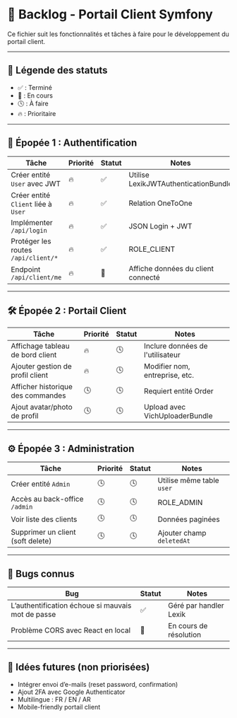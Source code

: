# 📝 Backlog - Portail Client Symfony

Ce fichier suit les fonctionnalités et tâches à faire pour le développement du portail client.

---

## 📌 Légende des statuts

-   ✅ : Terminé
-   🚧 : En cours
-   🕓 : À faire
-   🔥 : Prioritaire

---

## 🚀 Épopée 1 : Authentification

| Tâche                               | Priorité | Statut | Notes                                |
| ----------------------------------- | -------- | ------ | ------------------------------------ |
| Créer entité `User` avec JWT        | 🔥       | ✅     | Utilise LexikJWTAuthenticationBundle |
| Créer entité `Client` liée à `User` | 🔥       | ✅     | Relation OneToOne                    |
| Implémenter `/api/login`            | 🔥       | ✅     | JSON Login + JWT                     |
| Protéger les routes `/api/client/*` | 🔥       | ✅     | ROLE_CLIENT                          |
| Endpoint `/api/client/me`           | 🔥       | 🚧     | Affiche données du client connecté   |

---

## 🛠️ Épopée 2 : Portail Client

| Tâche                             | Priorité | Statut | Notes                            |
| --------------------------------- | -------- | ------ | -------------------------------- |
| Affichage tableau de bord client  | 🔥       | 🕓     | Inclure données de l'utilisateur |
| Ajouter gestion de profil client  | 🔥       | 🕓     | Modifier nom, entreprise, etc.   |
| Afficher historique des commandes | 🕓       | 🕓     | Requiert entité Order            |
| Ajout avatar/photo de profil      | 🕓       | 🕓     | Upload avec VichUploaderBundle   |

---

## ⚙️ Épopée 3 : Administration

| Tâche                             | Priorité | Statut | Notes                     |
| --------------------------------- | -------- | ------ | ------------------------- |
| Créer entité `Admin`              | 🕓       | 🕓     | Utilise même table `user` |
| Accès au back-office `/admin`     | 🕓       | 🕓     | ROLE_ADMIN                |
| Voir liste des clients            | 🕓       | 🕓     | Données paginées          |
| Supprimer un client (soft delete) | 🕓       | 🕓     | Ajouter champ `deletedAt` |

---

## 🐞 Bugs connus

| Bug                                               | Statut | Notes                  |
| ------------------------------------------------- | ------ | ---------------------- |
| L’authentification échoue si mauvais mot de passe | ✅     | Géré par handler Lexik |
| Problème CORS avec React en local                 | 🚧     | En cours de résolution |

---

## 📌 Idées futures (non priorisées)

-   Intégrer envoi d’e-mails (reset password, confirmation)
-   Ajout 2FA avec Google Authenticator
-   Multilingue : FR / EN / AR
-   Mobile-friendly portail client
